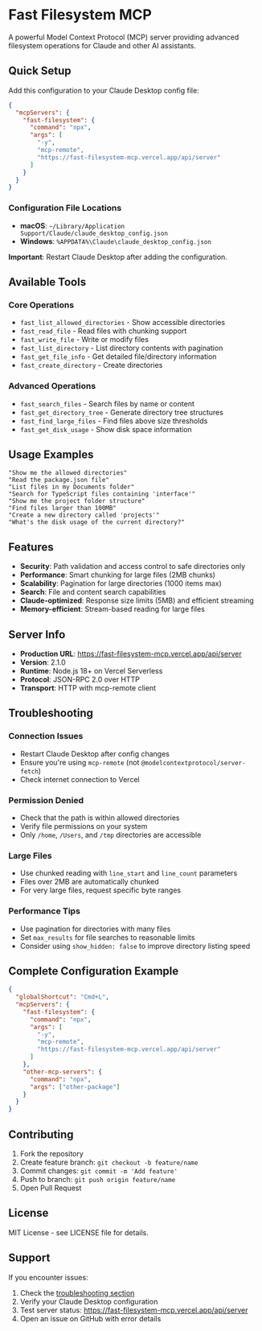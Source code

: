 # Fast Filesystem MCP

A powerful Model Context Protocol (MCP) server providing advanced filesystem operations for Claude and other AI assistants.

## Quick Setup

Add this configuration to your Claude Desktop config file:

```json
{
  "mcpServers": {
    "fast-filesystem": {
      "command": "npx",
      "args": [
        "-y",
        "mcp-remote",
        "https://fast-filesystem-mcp.vercel.app/api/server"
      ]
    }
  }
}
```

### Configuration File Locations
- **macOS**: `~/Library/Application Support/Claude/claude_desktop_config.json`
- **Windows**: `%APPDATA%\Claude\claude_desktop_config.json`

**Important**: Restart Claude Desktop after adding the configuration.

## Available Tools

### Core Operations
- `fast_list_allowed_directories` - Show accessible directories
- `fast_read_file` - Read files with chunking support
- `fast_write_file` - Write or modify files
- `fast_list_directory` - List directory contents with pagination
- `fast_get_file_info` - Get detailed file/directory information
- `fast_create_directory` - Create directories

### Advanced Operations
- `fast_search_files` - Search files by name or content
- `fast_get_directory_tree` - Generate directory tree structures
- `fast_find_large_files` - Find files above size thresholds
- `fast_get_disk_usage` - Show disk space information

## Usage Examples

```
"Show me the allowed directories"
"Read the package.json file"
"List files in my Documents folder" 
"Search for TypeScript files containing 'interface'"
"Show me the project folder structure"
"Find files larger than 100MB"
"Create a new directory called 'projects'"
"What's the disk usage of the current directory?"
```

## Features

- **Security**: Path validation and access control to safe directories only
- **Performance**: Smart chunking for large files (2MB chunks)
- **Scalability**: Pagination for large directories (1000 items max)
- **Search**: File and content search capabilities
- **Claude-optimized**: Response size limits (5MB) and efficient streaming
- **Memory-efficient**: Stream-based reading for large files

## Server Info

- **Production URL**: https://fast-filesystem-mcp.vercel.app/api/server
- **Version**: 2.1.0
- **Runtime**: Node.js 18+ on Vercel Serverless
- **Protocol**: JSON-RPC 2.0 over HTTP
- **Transport**: HTTP with mcp-remote client

## Troubleshooting

### Connection Issues
- Restart Claude Desktop after config changes
- Ensure you're using `mcp-remote` (not `@modelcontextprotocol/server-fetch`)
- Check internet connection to Vercel

### Permission Denied
- Check that the path is within allowed directories
- Verify file permissions on your system
- Only `/home`, `/Users`, and `/tmp` directories are accessible

### Large Files
- Use chunked reading with `line_start` and `line_count` parameters
- Files over 2MB are automatically chunked
- For very large files, request specific byte ranges

### Performance Tips
- Use pagination for directories with many files
- Set `max_results` for file searches to reasonable limits
- Consider using `show_hidden: false` to improve directory listing speed

## Complete Configuration Example

```json
{
  "globalShortcut": "Cmd+L",
  "mcpServers": {
    "fast-filesystem": {
      "command": "npx",
      "args": [
        "-y",
        "mcp-remote",
        "https://fast-filesystem-mcp.vercel.app/api/server"
      ]
    },
    "other-mcp-servers": {
      "command": "npx",
      "args": ["other-package"]
    }
  }
}
```

## Contributing

1. Fork the repository
2. Create feature branch: `git checkout -b feature/name`
3. Commit changes: `git commit -m 'Add feature'`
4. Push to branch: `git push origin feature/name`
5. Open Pull Request

## License

MIT License - see LICENSE file for details.

## Support

If you encounter issues:
1. Check the [troubleshooting section](#troubleshooting)
2. Verify your Claude Desktop configuration
3. Test server status: https://fast-filesystem-mcp.vercel.app/api/server
4. Open an issue on GitHub with error details
